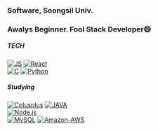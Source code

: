 <div>
<h3>Software, Soongsil Univ.</h3>
<h3>Awalys Beginner. Fool Stack Developer😄</h3>
  

<h5>TECH</h5>
  
[![JS](https://img.shields.io/badge/JavaScript-F7DF1E?style=flat-square&logo=JavaScript&logoColor=black)](github.com)  [![React](https://img.shields.io/badge/React-61DAFB?style=flat-square&logo=React&logoColor=black)](github.com)<br>
[![C](https://img.shields.io/badge/C-A8B9CC?style=flat-square&logo=C&logoColor=white)](github.com)  [![Python](https://img.shields.io/badge/Python-3776AB?style=flat-square&logo=Python&logoColor=white)](github.com)<br>

<h5>Studying</h5>
  
[![Cplusplus](https://img.shields.io/badge/C++-00599C?style=flat-square&logo=Cplusplus&logoColor=white)](github.com)  [![JAVA](https://img.shields.io/badge/Java-F80000?style=flat-square&logo=Java&logoColor=white)](github.com)<br>
[![Node.js](https://img.shields.io/badge/Node.js-339933?style=flat-square&logo=Node.js&logoColor=white)](github.com)<br>
[![MySQL](https://img.shields.io/badge/MySQL-4479A1?style=flat-square&logo=MySQL&logoColor=white)](github.com)  [![Amazon-AWS](https://img.shields.io/badge/AWS-232F3E?style=flat-square&logo=Amazon-AWS&logoColor=white)](github.com)<br>
</div>



<!--
**gyueunnim/gyueunnim** is a ✨ _special_ ✨ repository because its `README.md` (this file) appears on your GitHub profile.

Here are some ideas to get you started:

- 🔭 I’m currently working on ...
- 🌱 I’m currently learning ...
- 👯 I’m looking to collaborate on ...
- 🤔 I’m looking for help with ...
- 💬 Ask me about ...
- 📫 How to reach me: ...
- 😄 Pronouns: ...
- ⚡ Fun fact: ...
-->
